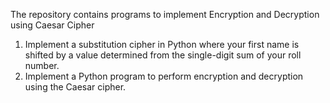The repository contains programs to implement Encryption and Decryption using Caesar Cipher

1. Implement a substitution cipher in Python where your first name is shifted by a value determined from the single-digit sum of your roll number.
2. Implement a Python program to perform encryption and decryption using the Caesar cipher.
